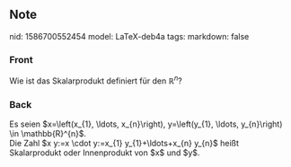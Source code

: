 ## Note
nid: 1586700552454
model: LaTeX-deb4a
tags: 
markdown: false

### Front
Wie ist das Skalarprodukt definiert für den $\mathbb{R}^n$?

### Back
<div>Es seien $x=\left(x_{1}, \ldots, x_{n}\right), y=\left(y_{1}, \ldots, y_{n}\right) \in \mathbb{R}^{n}$.
</div><div>
</div>Die Zahl $x y:=x \cdot y:=x_{1} y_{1}+\ldots+x_{n} y_{n}$ heißt Skalarprodukt oder Innenprodukt von $x$ und $y$.
